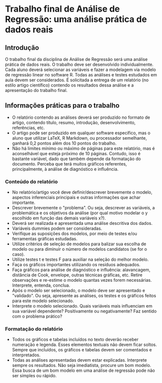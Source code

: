 # Trabalho final de Análise de Regressão: uma análise prática de dados reais

## Introdução

O trabalho final da disciplina de Análise de Regressão será uma análise prática de dados reais. O trabalho deve ser desenvolvido individualmente. Cada aluno deverá selecionar as variáveis e fazer a modelagem via modelo de regressão linear no software R. Todas as análises e testes estudados em aula devem ser considerados. É solicitada a entrega de um relatório (no estilo artigo científico) contendo os resultados dessa análise e a apresentação do trabalho final.

## Informações práticas para o trabalho

* O relatório contendo as análises deverá ser produzido no formato de artigo, contendo título, resumo, introdução, desenvolvimento, referências, etc.
* O artigo pode ser produzido em qualquer software específico, mas o aluno que utilizar LaTeX, R Markdown, ou processador semelhante, ganhará 0,2 pontos além dos 10 pontos do trabalho.
* Não há limites mínimo ou máximo de páginas para este relatório, mas é aconselhável que esteja próximo de 10 páginas. Contudo, isso é bastante variável, dado que também depende da formatação do documento. Perceba que terá muitos gráficos referentes, principalmente, à análise de diagnóstico e influência.

### Conteúdo do relatório

* No relatório/artigo você deve definir/descrever brevemente o modelo, aspectos inferenciais principais e outras informações que achar importante.
* Descrever brevemente o "problema". Ou seja, descrever as variáveis, a problemática e os objetivos da análise (por qual motivo modelar o y escolhido em função das demais variáveis x?).
* Deverá ser realizada e apresentada uma análise descritiva dos dados.
* Variáveis dummies podem ser consideradas.
* Verifique as suposições dos modelos, por meio de testes e/ou ferramentas gráficas estudadas.
* Utilize critérios de seleção de modelos para balizar sua escolha de modelo ou para diminuir o número de modelos candidatos (se for o caso).
* Utilize testes t e testes F para auxiliar na seleção do melhor modelo.
* Faça os gráficos importantes utilizando os resíduos adequados.
* Faça gráficos para análise de diagnóstico e influência: alavancagem, distância de Cook, envelope, outras técnicas gráficas, etc. Retire observações e re-estime o modelo quantas vezes forem necessárias. Interprete, entenda, conclua.
* Após o modelo ser selecionado, o modelo deve ser apresentado e "validado". Ou seja, apresente as análises, os testes e os gráficos feitos para este modelo selecionado.
* Interprete o modelo selecionado. Quais variáveis mais influenciam em sua variável dependente? Positivamente ou negativamente? Faz sentido com o problema prático?

### Formatação do relatório

* Todos os gráficos e tabelas incluídos no texto deverão receber numeração e legenda. Esses elementos textuais não devem ficar soltos. Sempre que incluídos, os gráficos e tabelas devem ser comentados e interpretados.
* Todas as análises apresentadas devem estar explicadas. Interprete sempre os resultados. Não seja imediatista, procure um bom modelo. Essa busca de um bom modelo em uma análise de regressão pode não ser simples ou rápido.

